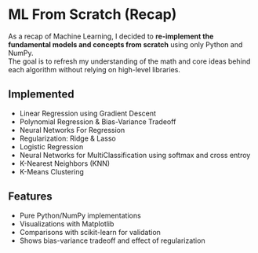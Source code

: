 # ML From Scratch (Recap)

As a recap of Machine Learning, I decided to **re-implement the fundamental models and concepts from scratch** using only Python and NumPy.  
The goal is to refresh my understanding of the math and core ideas behind each algorithm without relying on high-level libraries.

## Implemented
- Linear Regression using Gradient Descent
- Polynomial Regression & Bias-Variance Tradeoff 
- Neural Networks For Regression
- Regularization: Ridge & Lasso
- Logistic Regression
- Neural Networks for MultiClassification using softmax and cross entroy
- K-Nearest Neighbors (KNN)
- K-Means Clustering

## Features
- Pure Python/NumPy implementations
- Visualizations with Matplotlib
- Comparisons with scikit-learn for validation
- Shows bias-variance tradeoff and effect of regularization
